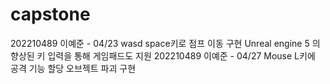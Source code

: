 # capstone

202210489 이예준 - 04/23 wasd space키로 점프 이동 구현 Unreal engine 5 의 향상된 키 입력을 통해 게임패드도 지원
202210489 이예준 - 04/27 Mouse L키에 공격 기능 할당 오브젝트 파괴 구현
